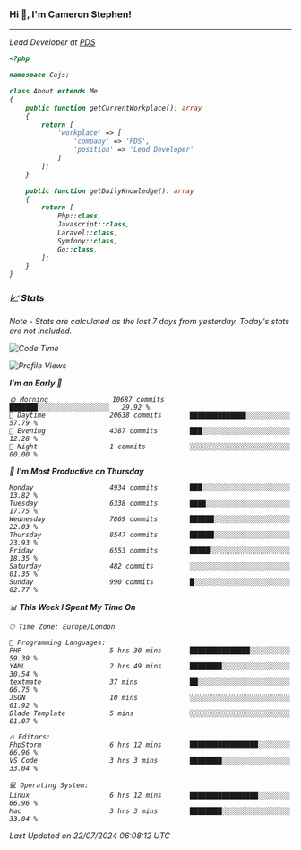 ### Hi 👋, I'm Cameron Stephen!
<hr>
<p><em>Lead Developer at <a href="https://prindatasolutions.co.uk">PDS</a></p>


```php
<?php

namespace Cajs;

class About extends Me
{
    public function getCurrentWorkplace(): array
    {
        return [
            'workplace' => [
                'company' => 'PDS',
                'position' => 'Lead Developer'
            ]
        ];
    }

    public function getDailyKnowledge(): array
    {
        return [
            Php::class,
            Javascript::class,
            Laravel::class,
            Symfony::class,
            Go::class,
        ];
    }
}
```

### 📈 Stats
<p><em>Note - Stats are calculated as the last 7 days from yesterday. Today's stats are not included.</em></p>


<!--START_SECTION:waka-->
![Code Time](http://img.shields.io/badge/Code%20Time-3%2C884%20hrs%2013%20mins-blue)

![Profile Views](http://img.shields.io/badge/Profile%20Views-0-blue)

**I'm an Early 🐤** 

```text
🌞 Morning                10687 commits       ███████░░░░░░░░░░░░░░░░░░   29.92 % 
🌆 Daytime                20638 commits       ██████████████░░░░░░░░░░░   57.79 % 
🌃 Evening                4387 commits        ███░░░░░░░░░░░░░░░░░░░░░░   12.28 % 
🌙 Night                  1 commits           ░░░░░░░░░░░░░░░░░░░░░░░░░   00.00 % 
```
📅 **I'm Most Productive on Thursday** 

```text
Monday                   4934 commits        ███░░░░░░░░░░░░░░░░░░░░░░   13.82 % 
Tuesday                  6338 commits        ████░░░░░░░░░░░░░░░░░░░░░   17.75 % 
Wednesday                7869 commits        ██████░░░░░░░░░░░░░░░░░░░   22.03 % 
Thursday                 8547 commits        ██████░░░░░░░░░░░░░░░░░░░   23.93 % 
Friday                   6553 commits        █████░░░░░░░░░░░░░░░░░░░░   18.35 % 
Saturday                 482 commits         ░░░░░░░░░░░░░░░░░░░░░░░░░   01.35 % 
Sunday                   990 commits         █░░░░░░░░░░░░░░░░░░░░░░░░   02.77 % 
```


📊 **This Week I Spent My Time On** 

```text
🕑︎ Time Zone: Europe/London

💬 Programming Languages: 
PHP                      5 hrs 30 mins       ███████████████░░░░░░░░░░   59.39 % 
YAML                     2 hrs 49 mins       ████████░░░░░░░░░░░░░░░░░   30.54 % 
textmate                 37 mins             ██░░░░░░░░░░░░░░░░░░░░░░░   06.75 % 
JSON                     10 mins             ░░░░░░░░░░░░░░░░░░░░░░░░░   01.92 % 
Blade Template           5 mins              ░░░░░░░░░░░░░░░░░░░░░░░░░   01.07 % 

🔥 Editors: 
PhpStorm                 6 hrs 12 mins       █████████████████░░░░░░░░   66.96 % 
VS Code                  3 hrs 3 mins        ████████░░░░░░░░░░░░░░░░░   33.04 % 

💻 Operating System: 
Linux                    6 hrs 12 mins       █████████████████░░░░░░░░   66.96 % 
Mac                      3 hrs 3 mins        ████████░░░░░░░░░░░░░░░░░   33.04 % 
```


 Last Updated on 22/07/2024 06:08:12 UTC
<!--END_SECTION:waka-->
